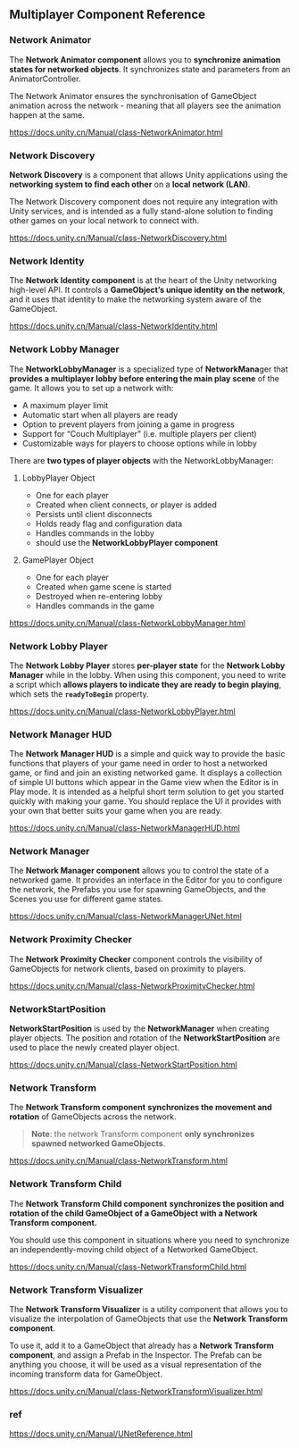 ## Multiplayer Component Reference

### Network Animator
The **Network Animator component** allows you to **synchronize animation states for networked objects**.
It synchronizes state and parameters from an AnimatorController.

The Network Animator ensures the synchronisation of GameObject animation across the network - meaning that all players see the animation happen at the same.

https://docs.unity.cn/Manual/class-NetworkAnimator.html

### Network Discovery
**Network Discovery** is a component that allows Unity applications using the **networking system to find each other** on a **local network (LAN)**.

The Network Discovery component does not require any integration with Unity services, and is intended as a fully stand-alone solution to finding other games on your local network to connect with.

https://docs.unity.cn/Manual/class-NetworkDiscovery.html


### Network Identity
The **Network Identity component** is at the heart of the Unity networking high-level API. It controls a **GameObject’s unique identity on the network**, and it uses that identity to make the networking system aware of the GameObject.

https://docs.unity.cn/Manual/class-NetworkIdentity.html

### Network Lobby Manager
The **NetworkLobbyManager** is a specialized type of **NetworkMana**ger that **provides a multiplayer lobby before entering the main play scene** of the game. It allows you to set up a network with:

-   A maximum player limit
-   Automatic start when all players are ready
-   Option to prevent players from joining a game in progress
-   Support for “Couch Multiplayer” (i.e. multiple players per client)
-   Customizable ways for players to choose options while in lobby

There are **two types of player objects** with the NetworkLobbyManager:

1. LobbyPlayer Object
   -  One for each player
   -  Created when client connects, or player is added
   -  Persists until client disconnects
   -  Holds ready flag and configuration data
   -  Handles commands in the lobby
   -  should use the **NetworkLobbyPlayer component**


2. GamePlayer Object
   -   One for each player
   -   Created when game scene is started
   -   Destroyed when re-entering lobby
   -   Handles commands in the game

https://docs.unity.cn/Manual/class-NetworkLobbyManager.html


### Network Lobby Player
The **Network Lobby Player** stores **per-player state** for the **Network Lobby Manager** while in the lobby. When using this component, you need to write a script which **allows players to indicate they are ready to begin playing**, which sets the **`readyToBegin`** property.



https://docs.unity.cn/Manual/class-NetworkLobbyPlayer.html


### Network Manager HUD
The **Network Manager HUD** is a simple and quick way to provide the basic functions that players of your game need in order to host a networked game, or find and join an existing networked game. It displays a collection of simple UI buttons which appear in the Game view when the Editor is in Play mode. It is intended as a helpful short term solution to get you started quickly with making your game. You should replace the UI it provides with your own that better suits your game when you are ready.
 
https://docs.unity.cn/Manual/class-NetworkManagerHUD.html

### Network Manager 
The **Network Manager component** allows you to control the state of a networked game. It provides an interface in the Editor for you to configure the network, the Prefabs you use for spawning GameObjects, and the Scenes you use for different game states.
 
https://docs.unity.cn/Manual/class-NetworkManagerUNet.html 


### Network Proximity Checker
The **Network Proximity Checker** component controls the visibility of GameObjects for network clients, based on proximity to players.
 
 
https://docs.unity.cn/Manual/class-NetworkProximityChecker.html


### NetworkStartPosition
**NetworkStartPosition** is used by the **NetworkManager** when creating player objects. The position and rotation of the **NetworkStartPosition** are used to place the newly created player object.
 
https://docs.unity.cn/Manual/class-NetworkStartPosition.html

### Network Transform
The **Network Transform component** **synchronizes the movement and rotation** of GameObjects across the network. 
> **Note**: the network Transform component **only synchronizes spawned networked GameObjects**.

https://docs.unity.cn/Manual/class-NetworkTransform.html


### Network Transform Child

The **Network Transform Child component** **synchronizes the position and rotation of the child GameObject of a GameObject with a Network Transform component.**

You should use this component in situations where you need to synchronize an independently-moving child object of a Networked GameObject.

https://docs.unity.cn/Manual/class-NetworkTransformChild.html


### Network Transform Visualizer

The **Network Transform Visualizer** is a utility component that allows you to visualize the interpolation of GameObjects that use the **Network Transform component**.
 
To use it, add it to a GameObject that already has a **Network Transform component**, and assign a Prefab in the Inspector. The Prefab can be anything you choose, it will be used as a visual representation of the incoming transform data for GameObject.


 https://docs.unity.cn/Manual/class-NetworkTransformVisualizer.html
 
 

 
 
 


### ref
https://docs.unity.cn/Manual/UNetReference.html
